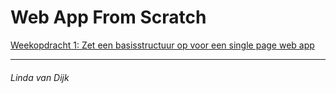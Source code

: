 # Web App From Scratch


[Weekopdracht 1: Zet een basisstructuur op voor een single page web app](http://linda2912.github.io/webAppFromScratch/week1/opdracht5)

___

###### Linda van Dijk